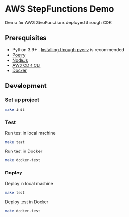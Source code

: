 # AWS StepFunctions Demo

Demo for AWS StepFunctions deployed through CDK

## Prerequisites
* Python 3.9+ . [Installing through pyenv](https://github.com/pyenv/pyenv) is recommended
* [Poetry](https://python-poetry.org/docs/master/#installation)
* [NodeJs](https://nodejs.org/en/)
* [AWS CDK CLI](https://docs.aws.amazon.com/cdk/latest/guide/cli.html)
* [Docker](https://docs.docker.com/get-docker/)

## Development
### Set up project
```bash
make init
```
### Test
Run test in local machine 
```bash
make test
```

Run test in Docker
```bash
make docker-test
```

### Deploy
Deploy in local machine 
```bash
make test
```

Deploy test in Docker
```bash
make docker-test
```
